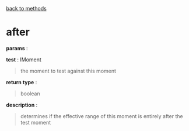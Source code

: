 [back to methods](./moment_methods.md)

# after

**params** : 

**test** : IMoment
> the moment to test against this moment 

**return type** : 
> boolean

**description** :
> determines if the effective range of this moment is entirely after the test moment